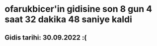 # ofarukbicer'in gidisine son 8 gun 4 saat 32 dakika 48 saniye kaldi

## Gidis tarihi: 30.09.2022 :(